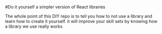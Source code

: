 #Do it yourself a simpler version of React libraries

The whole point of this DIY repo is to tell you how to not use a library and learn how to create it yourself.
it will improve your skill sets by knowing how a library we use really works
